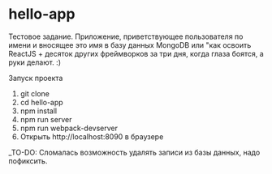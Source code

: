 # hello-app

Тестовое задание. Приложение, приветствующее пользователя по имени и вносящее это имя в базу данных MongoDB или "как освоить ReactJS + десяток других фреймворков за три дня, когда глаза боятся, а руки делают. :)

Запуск проекта

1. git clone
2. cd hello-app
3. npm install
3. npm run server
4. npm run webpack-devserver
5. Открыть http://localhost:8090 в браузере

_TO-DO: 
Сломалась возможность удалять записи из базы данных, надо пофиксить. 
